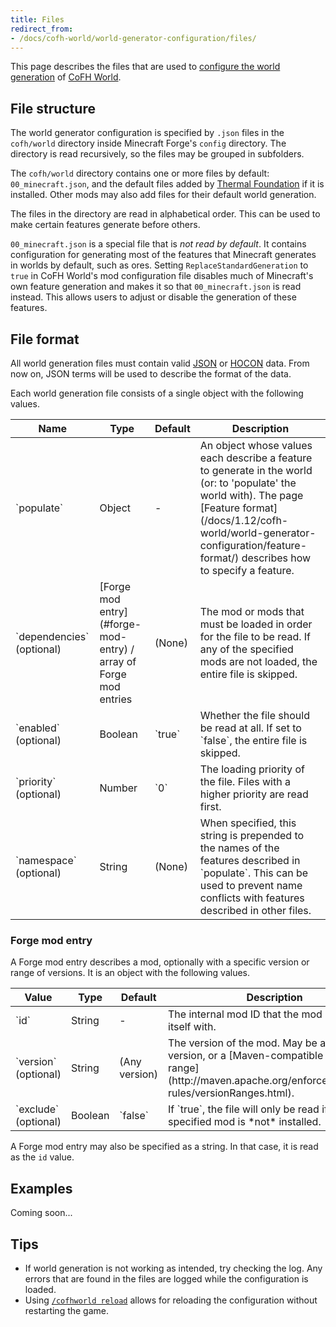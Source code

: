 ```yaml
---
title: Files
redirect_from:
- /docs/cofh-world/world-generator-configuration/files/
---
```


This page describes the files that are used to [configure the world
generation](/docs/1.12/cofh-world/world-generator-configuration/) of [CoFH
World](/docs/1.12/cofh-world/).


File structure
--------------

The world generator configuration is specified by `.json` files in the
`cofh/world` directory inside Minecraft Forge's `config` directory. The
directory is read recursively, so the files may be grouped in subfolders.

The `cofh/world` directory contains one or more files by default:
`00_minecraft.json`, and the default files added by [Thermal
Foundation](/docs/1.12/thermal-foundation-2/) if it is installed. Other mods may also
add files for their default world generation.

The files in the directory are read in alphabetical order. This can be used to
make certain features generate before others.

`00_minecraft.json` is a special file that is *not read by default*. It contains
configuration for generating most of the features that Minecraft generates in
worlds by default, such as ores. Setting `ReplaceStandardGeneration` to `true`
in CoFH World's mod configuration file disables much of Minecraft's own feature
generation and makes it so that `00_minecraft.json` is read instead. This allows
users to adjust or disable the generation of these features.


File format
-----------

All world generation files must contain valid [JSON](http://www.json.org/) or
[HOCON](https://github.com/lightbend/config/blob/master/HOCON.md) data. From now
on, JSON terms will be used to describe the format of the data.

Each world generation file consists of a single object with the following
values.

<div class="uk-overflow-container">
    <table class="uk-table uk-table-striped uk-text-small">
        <thead>
            <tr>
                <th>Name</th>
                <th>Type</th>
                <th>Default</th>
                <th>Description</th>
            </tr>
        </thead>
        <tbody>
            <tr>
                <td markdown="span">`populate`</td>
                <td>Object</td>
                <td>-</td>
                <td markdown="span">
                    An object whose values each describe a feature to generate
                    in the world (or: to 'populate' the world with). The page
                    [Feature
                    format](/docs/1.12/cofh-world/world-generator-configuration/feature-format/)
                    describes how to specify a feature.
                </td>
            </tr>
            <tr>
                <td markdown="span">`dependencies` (optional)</td>
                <td markdown="span">
                    [Forge mod entry](#forge-mod-entry) / array of Forge mod
                    entries
                </td>
                <td>(None)</td>
                <td markdown="span">
                    The mod or mods that must be loaded in order for the file to
                    be read. If any of the specified mods are not loaded, the
                    entire file is skipped.
                </td>
            </tr>
            <tr>
                <td markdown="span">`enabled` (optional)</td>
                <td>Boolean</td>
                <td markdown="span">`true`</td>
                <td markdown="span">
                    Whether the file should be read at all. If set to `false`,
                    the entire file is skipped.
                </td>
            </tr>
            <tr>
                <td markdown="span">`priority` (optional)</td>
                <td>Number</td>
                <td markdown="span">`0`</td>
                <td>
                    The loading priority of the file. Files with a higher
                    priority are read first.
                </td>
            </tr>
            <tr>
                <td markdown="span">`namespace` (optional)</td>
                <td>String</td>
                <td markdown="span">(None)</td>
                <td markdown="span">
                    When specified, this string is prepended to the names of the
                    features described in `populate`. This can be used to
                    prevent name conflicts with features described in other
                    files.
                </td>
            </tr>
        </tbody>
    </table>
</div>

### Forge mod entry
A Forge mod entry describes a mod, optionally with a specific version or range
of versions. It is an object with the following values.

<div class="uk-overflow-container">
    <table class="uk-table uk-table-striped uk-text-small">
        <thead>
            <tr>
                <th>Value</th>
                <th>Type</th>
                <th>Default</th>
                <th>Description</th>
            </tr>
        </thead>
        <tbody>
            <tr>
                <td markdown="span">`id`</td>
                <td>String</td>
                <td>-</td>
                <td>The internal mod ID that the mod registers itself with.</td>
            </tr>
            <tr>
                <td markdown="span">`version` (optional)</td>
                <td>String</td>
                <td>(Any version)</td>
                <td markdown="span">
                    The version of the mod. May be a specific version, or a
                    [Maven-compatible version range](http://maven.apache.org/enforcer/enforcer-rules/versionRanges.html).
                </td>
            </tr>
            <tr>
                <td markdown="span">`exclude` (optional)</td>
                <td>Boolean</td>
                <td markdown="span">`false`</td>
                <td markdown="span">
                    If `true`, the file will only be read if the specified mod
                    is *not* installed.
                </td>
            </tr>
        </tbody>
    </table>
</div>

A Forge mod entry may also be specified as a string. In that case, it is read as
the `id` value.


Examples
--------

Coming soon...


Tips
----

* If world generation is not working as intended, try checking the log. Any
  errors that are found in the files are logged while the configuration is
  loaded.
* Using [`/cofhworld reload`](/docs/1.12/cofh-world/commands/#reload) allows for
  reloading the configuration without restarting the game.
